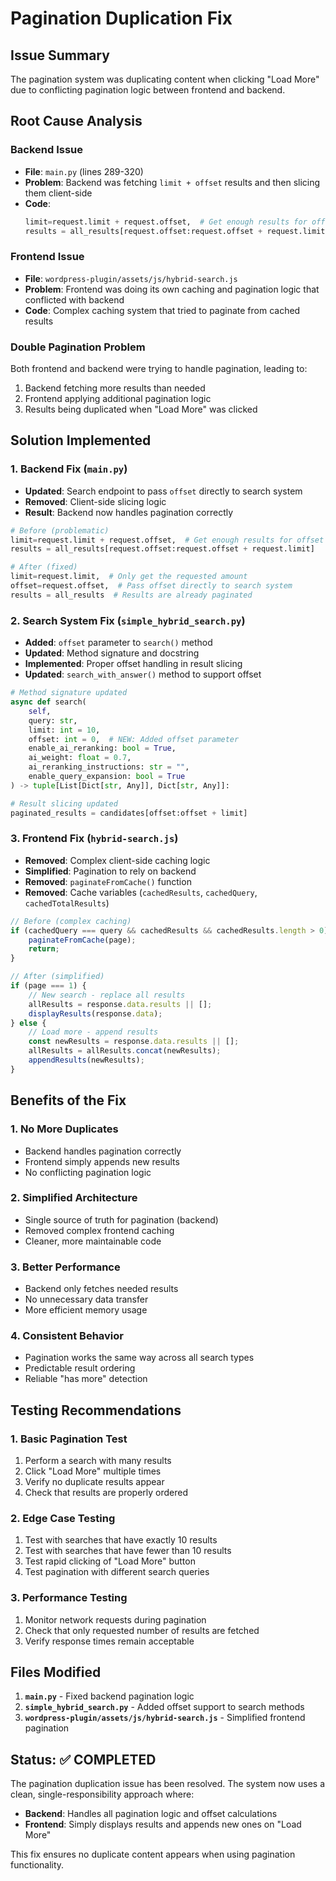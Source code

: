 # Pagination Duplication Fix

## Issue Summary
The pagination system was duplicating content when clicking "Load More" due to conflicting pagination logic between frontend and backend.

## Root Cause Analysis

### Backend Issue
- **File**: `main.py` (lines 289-320)
- **Problem**: Backend was fetching `limit + offset` results and then slicing them client-side
- **Code**: 
  ```python
  limit=request.limit + request.offset,  # Get enough results for offset
  results = all_results[request.offset:request.offset + request.limit]
  ```

### Frontend Issue  
- **File**: `wordpress-plugin/assets/js/hybrid-search.js`
- **Problem**: Frontend was doing its own caching and pagination logic that conflicted with backend
- **Code**: Complex caching system that tried to paginate from cached results

### Double Pagination Problem
Both frontend and backend were trying to handle pagination, leading to:
1. Backend fetching more results than needed
2. Frontend applying additional pagination logic
3. Results being duplicated when "Load More" was clicked

## Solution Implemented

### 1. Backend Fix (`main.py`)
- **Updated**: Search endpoint to pass `offset` directly to search system
- **Removed**: Client-side slicing logic
- **Result**: Backend now handles pagination correctly

```python
# Before (problematic)
limit=request.limit + request.offset,  # Get enough results for offset
results = all_results[request.offset:request.offset + request.limit]

# After (fixed)
limit=request.limit,  # Only get the requested amount
offset=request.offset,  # Pass offset directly to search system
results = all_results  # Results are already paginated
```

### 2. Search System Fix (`simple_hybrid_search.py`)
- **Added**: `offset` parameter to `search()` method
- **Updated**: Method signature and docstring
- **Implemented**: Proper offset handling in result slicing
- **Updated**: `search_with_answer()` method to support offset

```python
# Method signature updated
async def search(
    self, 
    query: str, 
    limit: int = 10,
    offset: int = 0,  # NEW: Added offset parameter
    enable_ai_reranking: bool = True,
    ai_weight: float = 0.7,
    ai_reranking_instructions: str = "",
    enable_query_expansion: bool = True
) -> tuple[List[Dict[str, Any]], Dict[str, Any]]:

# Result slicing updated
paginated_results = candidates[offset:offset + limit]
```

### 3. Frontend Fix (`hybrid-search.js`)
- **Removed**: Complex client-side caching logic
- **Simplified**: Pagination to rely on backend
- **Removed**: `paginateFromCache()` function
- **Removed**: Cache variables (`cachedResults`, `cachedQuery`, `cachedTotalResults`)

```javascript
// Before (complex caching)
if (cachedQuery === query && cachedResults && cachedResults.length > 0) {
    paginateFromCache(page);
    return;
}

// After (simplified)
if (page === 1) {
    // New search - replace all results
    allResults = response.data.results || [];
    displayResults(response.data);
} else {
    // Load more - append results
    const newResults = response.data.results || [];
    allResults = allResults.concat(newResults);
    appendResults(newResults);
}
```

## Benefits of the Fix

### 1. **No More Duplicates**
- Backend handles pagination correctly
- Frontend simply appends new results
- No conflicting pagination logic

### 2. **Simplified Architecture**
- Single source of truth for pagination (backend)
- Removed complex frontend caching
- Cleaner, more maintainable code

### 3. **Better Performance**
- Backend only fetches needed results
- No unnecessary data transfer
- More efficient memory usage

### 4. **Consistent Behavior**
- Pagination works the same way across all search types
- Predictable result ordering
- Reliable "has more" detection

## Testing Recommendations

### 1. **Basic Pagination Test**
1. Perform a search with many results
2. Click "Load More" multiple times
3. Verify no duplicate results appear
4. Check that results are properly ordered

### 2. **Edge Case Testing**
1. Test with searches that have exactly 10 results
2. Test with searches that have fewer than 10 results
3. Test rapid clicking of "Load More" button
4. Test pagination with different search queries

### 3. **Performance Testing**
1. Monitor network requests during pagination
2. Check that only requested number of results are fetched
3. Verify response times remain acceptable

## Files Modified

1. **`main.py`** - Fixed backend pagination logic
2. **`simple_hybrid_search.py`** - Added offset support to search methods
3. **`wordpress-plugin/assets/js/hybrid-search.js`** - Simplified frontend pagination

## Status: ✅ COMPLETED

The pagination duplication issue has been resolved. The system now uses a clean, single-responsibility approach where:
- **Backend**: Handles all pagination logic and offset calculations
- **Frontend**: Simply displays results and appends new ones on "Load More"

This fix ensures no duplicate content appears when using pagination functionality.


